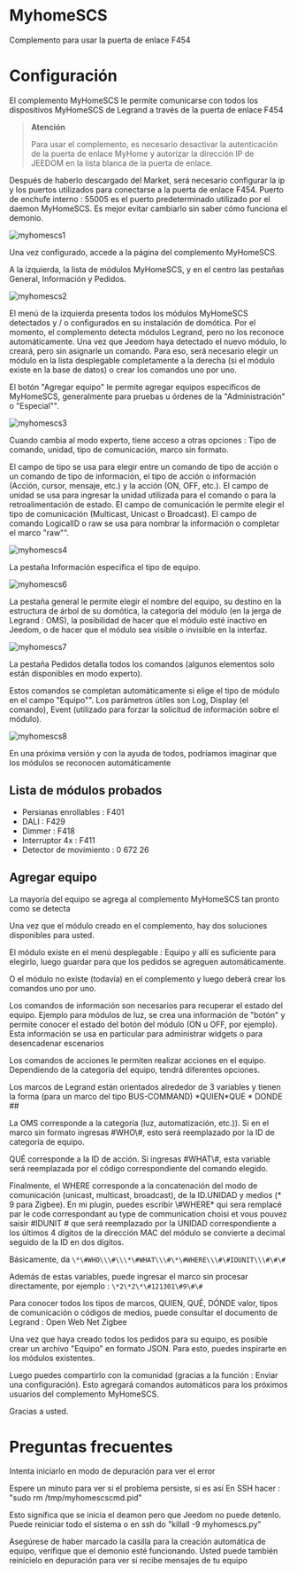 # MyhomeSCS 

Complemento para usar la puerta de enlace F454

# Configuración 

El complemento MyHomeSCS le permite comunicarse con todos los dispositivos MyHomeSCS de Legrand a través de la puerta de enlace F454

>**Atención**
>
>Para usar el complemento, es necesario desactivar la autenticación de la puerta de enlace MyHome y autorizar la dirección IP de JEEDOM en la lista blanca de la puerta de enlace.

Después de haberlo descargado del Market, será necesario configurar la ip y los puertos utilizados para conectarse a la puerta de enlace F454. Puerto de enchufe interno : 55005 es el puerto predeterminado utilizado por el daemon MyHomeSCS. Es mejor evitar cambiarlo sin saber cómo funciona el demonio.

![myhomescs1](../images/myhomescs1.png)

Una vez configurado, accede a la página del complemento MyHomeSCS.

A la izquierda, la lista de módulos MyHomeSCS, y en el centro las pestañas General, Información y Pedidos.

![myhomescs2](../images/myhomescs2.png)

El menú de la izquierda presenta todos los módulos MyHomeSCS detectados y / o configurados en su instalación de domótica. Por el momento, el complemento detecta módulos Legrand, pero no los reconoce automáticamente. Una vez que Jeedom haya detectado el nuevo módulo, lo creará, pero sin asignarle un comando. Para eso, será necesario elegir un módulo en la lista desplegable completamente a la derecha (si el módulo existe en la base de datos) o crear los comandos uno por uno.

El botón "Agregar equipo" le permite agregar equipos específicos de MyHomeSCS, generalmente para pruebas u órdenes de la "Administración" o "Especial"".

![myhomescs3](../images/myhomescs3.png)

Cuando cambia al modo experto, tiene acceso a otras opciones : Tipo de comando, unidad, tipo de comunicación, marco sin formato.

El campo de tipo se usa para elegir entre un comando de tipo de acción o un comando de tipo de información, el tipo de acción o información (Acción, cursor, mensaje, etc.) y la acción (ON, OFF, etc.). El campo de unidad se usa para ingresar la unidad utilizada para el comando o para la retroalimentación de estado. El campo de comunicación le permite elegir el tipo de comunicación (Multicast, Unicast o Broadcast). El campo de comando LogicalID o raw se usa para nombrar la información o completar el marco "raw"".

![myhomescs4](../images/myhomescs4.png)

La pestaña Información especifica el tipo de equipo.

![myhomescs6](../images/myhomescs6.png)

La pestaña general le permite elegir el nombre del equipo, su destino en la estructura de árbol de su domótica, la categoría del módulo (en la jerga de Legrand : OMS), la posibilidad de hacer que el módulo esté inactivo en Jeedom, o de hacer que el módulo sea visible o invisible en la interfaz.

![myhomescs7](../images/myhomescs7.png)

La pestaña Pedidos detalla todos los comandos (algunos elementos solo están disponibles en modo experto).

Estos comandos se completan automáticamente si elige el tipo de módulo en el campo "Equipo"". Los parámetros útiles son Log, Display (el comando), Event (utilizado para forzar la solicitud de información sobre el módulo).

![myhomescs8](../images/myhomescs8.png)

En una próxima versión y con la ayuda de todos, podríamos imaginar que los módulos se reconocen automáticamente

## Lista de módulos probados 

- Persianas enrollables : F401
- DALI : F429
- Dimmer : F418
- Interruptor 4x : F411
- Detector de movimiento : 0 672 26

## Agregar equipo 

La mayoría del equipo se agrega al complemento MyHomeSCS tan pronto como se detecta

Una vez que el módulo creado en el complemento, hay dos soluciones disponibles para usted.

El módulo existe en el menú desplegable : Equipo y allí es suficiente para elegirlo, luego guardar para que los pedidos se agreguen automáticamente.

O el módulo no existe (todavía) en el complemento y luego deberá crear los comandos uno por uno.

Los comandos de información son necesarios para recuperar el estado del equipo. Ejemplo para módulos de luz, se crea una información de "botón" y permite conocer el estado del botón del módulo (ON u OFF, por ejemplo). Esta información se usa en particular para administrar widgets o para desencadenar escenarios

Los comandos de acciones le permiten realizar acciones en el equipo. Dependiendo de la categoría del equipo, tendrá diferentes opciones.

Los marcos de Legrand están orientados alrededor de 3 variables y tienen la forma (para un marco del tipo BUS-COMMAND) \*QUIEN*QUE \* DONDE \#\#

La OMS corresponde a la categoría (luz, automatización, etc.)). Si en el marco sin formato ingresas \#WHO\\\#, esto será reemplazado por la ID de categoría de equipo.

QUÉ corresponde a la ID de acción. Si ingresas \#WHAT\\\#, esta variable será reemplazada por el código correspondiente del comando elegido.

Finalmente, el WHERE corresponde a la concatenación del modo de comunicación (unicast, multicast, broadcast), de la ID.UNIDAD y medios (* 9 para Zigbee). En mi plugin, puedes escribir \\\#WHERE* qui sera remplacé par le code correspondant au type de communication choisi et vous pouvez saisir \#IDUNIT \# que será reemplazado por la UNIDAD correspondiente a los últimos 4 dígitos de la dirección MAC del módulo se convierte a decimal seguido de la ID en dos dígitos.

Básicamente, da ``\*\#WHO\\\#\\\*\#WHAT\\\#\*\#WHERE\\\#\#IDUNIT\\\#\#\#``

Además de estas variables, puede ingresar el marco sin procesar directamente, por ejemplo : ``\*2\*2\*\#121301\#9\#\#``

Para conocer todos los tipos de marcos, QUIEN, QUÉ, DÓNDE valor, tipos de comunicación o códigos de medios, puede consultar el documento de Legrand : Open Web Net Zigbee

Una vez que haya creado todos los pedidos para su equipo, es posible crear un archivo "Equipo" en formato JSON. Para esto, puedes inspirarte en los módulos existentes.

Luego puedes compartirlo con la comunidad (gracias a la función : Enviar una configuración). Esto agregará comandos automáticos para los próximos usuarios del complemento MyHomeSCS.

Gracias a usted.

# Preguntas frecuentes 

Intenta iniciarlo en modo de depuración para ver el error

Espere un minuto para ver si el problema persiste, si es así
En SSH hacer : "sudo rm /tmp/myhomescscmd.pid"

Esto significa que se inicia el deamon pero que Jeedom no puede
detenlo. Puede reiniciar todo el sistema o en ssh
do "killall -9 myhomescs.py"

Asegúrese de haber marcado la casilla para la creación automática de
equipo, verifique que el demonio esté funcionando. Usted puede
también reinícielo en depuración para ver si recibe mensajes de
tu equipo

